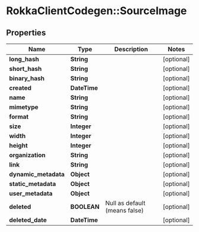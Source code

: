 # RokkaClientCodegen::SourceImage

## Properties
Name | Type | Description | Notes
------------ | ------------- | ------------- | -------------
**long_hash** | **String** |  | [optional] 
**short_hash** | **String** |  | [optional] 
**binary_hash** | **String** |  | [optional] 
**created** | **DateTime** |  | [optional] 
**name** | **String** |  | [optional] 
**mimetype** | **String** |  | [optional] 
**format** | **String** |  | [optional] 
**size** | **Integer** |  | [optional] 
**width** | **Integer** |  | [optional] 
**height** | **Integer** |  | [optional] 
**organization** | **String** |  | [optional] 
**link** | **String** |  | [optional] 
**dynamic_metadata** | **Object** |  | [optional] 
**static_metadata** | **Object** |  | [optional] 
**user_metadata** | **Object** |  | [optional] 
**deleted** | **BOOLEAN** | Null as default (means false) | [optional] 
**deleted_date** | **DateTime** |  | [optional] 


